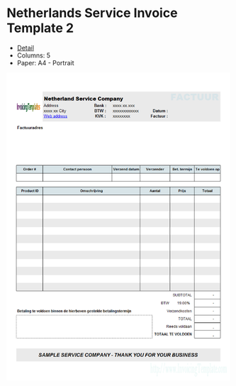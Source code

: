 ﻿# Netherlands Service Invoice Template 2
- [Detail](https://www.invoicingtemplate.com/netherlandservice2)
- Columns: 5
- Paper: A4 - Portrait

![Screenshot for Netherlands Service Invoice Template 2](netherlandservice2.png)